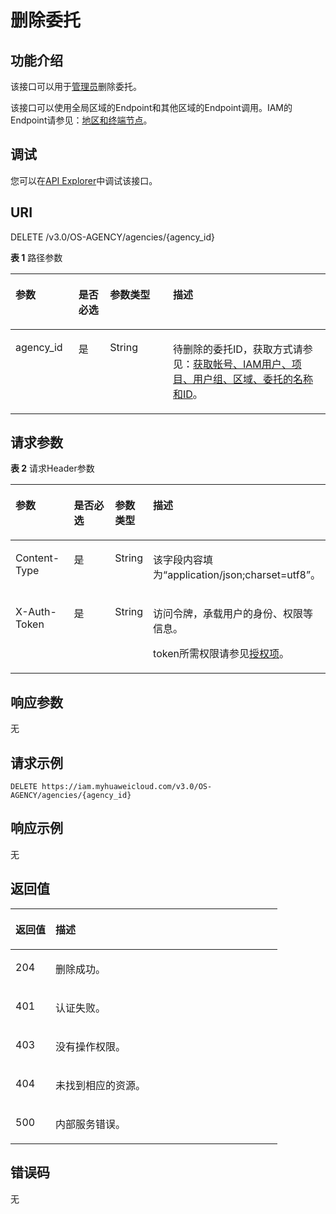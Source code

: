 # 删除委托<a name="iam_12_0005"></a>

## 功能介绍<a name="zh-cn_topic_0222594383_section629214845516"></a>

该接口可以用于<u>[管理员](https://support.huaweicloud.com/usermanual-iam/iam_01_0001.html)</u><u></u>删除委托。

该接口可以使用全局区域的Endpoint和其他区域的Endpoint调用。IAM的Endpoint请参见：[地区和终端节点](https://developer.huaweicloud.com/endpoint?IAM)。

## 调试<a name="section426452013610"></a>

您可以在[API Explorer](https://apiexplorer.developer.huaweicloud.com/apiexplorer/doc?product=IAM&api=DeleteAgency)中调试该接口。

## URI<a name="zh-cn_topic_0222594383_section16292174895510"></a>

DELETE /v3.0/OS-AGENCY/agencies/\{agency\_id\}

**表 1**  路径参数

<a name="zh-cn_topic_0222594383_table172951488555"></a>
<table><thead align="left"><tr id="zh-cn_topic_0222594383_row129344895511"><th class="cellrowborder" valign="top" width="20%" id="mcps1.2.5.1.1"><p id="zh-cn_topic_0222594383_p229544865511"><a name="zh-cn_topic_0222594383_p229544865511"></a><a name="zh-cn_topic_0222594383_p229544865511"></a>参数</p>
</th>
<th class="cellrowborder" valign="top" width="10%" id="mcps1.2.5.1.2"><p id="zh-cn_topic_0222594383_p12951448135510"><a name="zh-cn_topic_0222594383_p12951448135510"></a><a name="zh-cn_topic_0222594383_p12951448135510"></a>是否必选</p>
</th>
<th class="cellrowborder" valign="top" width="20%" id="mcps1.2.5.1.3"><p id="zh-cn_topic_0222594383_p02954483552"><a name="zh-cn_topic_0222594383_p02954483552"></a><a name="zh-cn_topic_0222594383_p02954483552"></a>参数类型</p>
</th>
<th class="cellrowborder" valign="top" width="50%" id="mcps1.2.5.1.4"><p id="zh-cn_topic_0222594383_p10296948205512"><a name="zh-cn_topic_0222594383_p10296948205512"></a><a name="zh-cn_topic_0222594383_p10296948205512"></a>描述</p>
</th>
</tr>
</thead>
<tbody><tr id="zh-cn_topic_0222594383_row22931748125514"><td class="cellrowborder" valign="top" width="20%" headers="mcps1.2.5.1.1 "><p id="zh-cn_topic_0222594383_p229654814551"><a name="zh-cn_topic_0222594383_p229654814551"></a><a name="zh-cn_topic_0222594383_p229654814551"></a>agency_id</p>
</td>
<td class="cellrowborder" valign="top" width="10%" headers="mcps1.2.5.1.2 "><p id="zh-cn_topic_0222594383_p22968482559"><a name="zh-cn_topic_0222594383_p22968482559"></a><a name="zh-cn_topic_0222594383_p22968482559"></a>是</p>
</td>
<td class="cellrowborder" valign="top" width="20%" headers="mcps1.2.5.1.3 "><p id="zh-cn_topic_0222594383_p1029624835511"><a name="zh-cn_topic_0222594383_p1029624835511"></a><a name="zh-cn_topic_0222594383_p1029624835511"></a>String</p>
</td>
<td class="cellrowborder" valign="top" width="50%" headers="mcps1.2.5.1.4 "><p id="zh-cn_topic_0222594383_p4297248155512"><a name="zh-cn_topic_0222594383_p4297248155512"></a><a name="zh-cn_topic_0222594383_p4297248155512"></a>待删除的委托ID，获取方式请参见：<a href="获取帐号-IAM用户-项目-用户组-区域-委托的名称和ID.md">获取帐号、IAM用户、项目、用户组、区域、委托的名称和ID</a>。</p>
</td>
</tr>
</tbody>
</table>

## 请求参数<a name="zh-cn_topic_0222594383_section52971448195515"></a>

**表 2**  请求Header参数

<a name="zh-cn_topic_0222594383_HeaderParameter"></a>
<table><thead align="left"><tr id="zh-cn_topic_0222594383_row729712481556"><th class="cellrowborder" valign="top" width="20%" id="mcps1.2.5.1.1"><p id="zh-cn_topic_0222594383_p18298164813552"><a name="zh-cn_topic_0222594383_p18298164813552"></a><a name="zh-cn_topic_0222594383_p18298164813552"></a>参数</p>
</th>
<th class="cellrowborder" valign="top" width="20%" id="mcps1.2.5.1.2"><p id="zh-cn_topic_0222594383_p2298174811550"><a name="zh-cn_topic_0222594383_p2298174811550"></a><a name="zh-cn_topic_0222594383_p2298174811550"></a>是否必选</p>
</th>
<th class="cellrowborder" valign="top" width="10%" id="mcps1.2.5.1.3"><p id="zh-cn_topic_0222594383_p102998482556"><a name="zh-cn_topic_0222594383_p102998482556"></a><a name="zh-cn_topic_0222594383_p102998482556"></a>参数类型</p>
</th>
<th class="cellrowborder" valign="top" width="50%" id="mcps1.2.5.1.4"><p id="zh-cn_topic_0222594383_p1229954815511"><a name="zh-cn_topic_0222594383_p1229954815511"></a><a name="zh-cn_topic_0222594383_p1229954815511"></a>描述</p>
</th>
</tr>
</thead>
<tbody><tr id="zh-cn_topic_0222594383_row329854816557"><td class="cellrowborder" valign="top" width="20%" headers="mcps1.2.5.1.1 "><p id="zh-cn_topic_0222594383_p17299148145514"><a name="zh-cn_topic_0222594383_p17299148145514"></a><a name="zh-cn_topic_0222594383_p17299148145514"></a>Content-Type</p>
</td>
<td class="cellrowborder" valign="top" width="20%" headers="mcps1.2.5.1.2 "><p id="zh-cn_topic_0222594383_p152991486558"><a name="zh-cn_topic_0222594383_p152991486558"></a><a name="zh-cn_topic_0222594383_p152991486558"></a>是</p>
</td>
<td class="cellrowborder" valign="top" width="10%" headers="mcps1.2.5.1.3 "><p id="zh-cn_topic_0222594383_p12993485556"><a name="zh-cn_topic_0222594383_p12993485556"></a><a name="zh-cn_topic_0222594383_p12993485556"></a>String</p>
</td>
<td class="cellrowborder" valign="top" width="50%" headers="mcps1.2.5.1.4 "><p id="zh-cn_topic_0222594383_p8300248105510"><a name="zh-cn_topic_0222594383_p8300248105510"></a><a name="zh-cn_topic_0222594383_p8300248105510"></a>该字段内容填为“application/json;charset=utf8”。</p>
</td>
</tr>
<tr id="zh-cn_topic_0222594383_row10298204815512"><td class="cellrowborder" valign="top" width="20%" headers="mcps1.2.5.1.1 "><p id="zh-cn_topic_0222594383_p83002048135516"><a name="zh-cn_topic_0222594383_p83002048135516"></a><a name="zh-cn_topic_0222594383_p83002048135516"></a>X-Auth-Token</p>
</td>
<td class="cellrowborder" valign="top" width="20%" headers="mcps1.2.5.1.2 "><p id="zh-cn_topic_0222594383_p83001448125519"><a name="zh-cn_topic_0222594383_p83001448125519"></a><a name="zh-cn_topic_0222594383_p83001448125519"></a>是</p>
</td>
<td class="cellrowborder" valign="top" width="10%" headers="mcps1.2.5.1.3 "><p id="zh-cn_topic_0222594383_p1930054814556"><a name="zh-cn_topic_0222594383_p1930054814556"></a><a name="zh-cn_topic_0222594383_p1930054814556"></a>String</p>
</td>
<td class="cellrowborder" valign="top" width="50%" headers="mcps1.2.5.1.4 "><p id="p64726258492"><a name="p64726258492"></a><a name="p64726258492"></a>访问令牌，承载用户的身份、权限等信息。</p>
<p id="p747212256492"><a name="p747212256492"></a><a name="p747212256492"></a>token所需权限请参见<a href="授权项.md">授权项</a>。</p>
</td>
</tr>
</tbody>
</table>

## 响应参数<a name="zh-cn_topic_0222594383_section330154819559"></a>

无

## 请求示例<a name="zh-cn_topic_0222594383_section17301124816552"></a>

```
DELETE https://iam.myhuaweicloud.com/v3.0/OS-AGENCY/agencies/{agency_id}
```

## 响应示例<a name="zh-cn_topic_0222594383_section173031648185510"></a>

无

## 返回值<a name="zh-cn_topic_0222594383_section23031948185513"></a>

<a name="zh-cn_topic_0222594383_table1482"></a>
<table><thead align="left"><tr id="zh-cn_topic_0222594383_row230413483550"><th class="cellrowborder" valign="top" width="15%" id="mcps1.1.3.1.1"><p id="zh-cn_topic_0222594383_p173041348135515"><a name="zh-cn_topic_0222594383_p173041348135515"></a><a name="zh-cn_topic_0222594383_p173041348135515"></a>返回值</p>
</th>
<th class="cellrowborder" valign="top" width="85%" id="mcps1.1.3.1.2"><p id="zh-cn_topic_0222594383_p13305648205515"><a name="zh-cn_topic_0222594383_p13305648205515"></a><a name="zh-cn_topic_0222594383_p13305648205515"></a>描述</p>
</th>
</tr>
</thead>
<tbody><tr id="zh-cn_topic_0222594383_row203043489558"><td class="cellrowborder" valign="top" width="15%" headers="mcps1.1.3.1.1 "><p id="zh-cn_topic_0222594383_p1430510483551"><a name="zh-cn_topic_0222594383_p1430510483551"></a><a name="zh-cn_topic_0222594383_p1430510483551"></a>204</p>
</td>
<td class="cellrowborder" valign="top" width="85%" headers="mcps1.1.3.1.2 "><p id="zh-cn_topic_0222594383_p33052048135513"><a name="zh-cn_topic_0222594383_p33052048135513"></a><a name="zh-cn_topic_0222594383_p33052048135513"></a>删除成功。</p>
</td>
</tr>
<tr id="zh-cn_topic_0222594383_row17304748195520"><td class="cellrowborder" valign="top" width="15%" headers="mcps1.1.3.1.1 "><p id="zh-cn_topic_0222594383_p1830564885513"><a name="zh-cn_topic_0222594383_p1830564885513"></a><a name="zh-cn_topic_0222594383_p1830564885513"></a>401</p>
</td>
<td class="cellrowborder" valign="top" width="85%" headers="mcps1.1.3.1.2 "><p id="zh-cn_topic_0222594383_p133061148195514"><a name="zh-cn_topic_0222594383_p133061148195514"></a><a name="zh-cn_topic_0222594383_p133061148195514"></a>认证失败。</p>
</td>
</tr>
<tr id="zh-cn_topic_0222594383_row1630420480553"><td class="cellrowborder" valign="top" width="15%" headers="mcps1.1.3.1.1 "><p id="zh-cn_topic_0222594383_p1330664812557"><a name="zh-cn_topic_0222594383_p1330664812557"></a><a name="zh-cn_topic_0222594383_p1330664812557"></a>403</p>
</td>
<td class="cellrowborder" valign="top" width="85%" headers="mcps1.1.3.1.2 "><p id="zh-cn_topic_0222594383_p230644814557"><a name="zh-cn_topic_0222594383_p230644814557"></a><a name="zh-cn_topic_0222594383_p230644814557"></a>没有操作权限。</p>
</td>
</tr>
<tr id="zh-cn_topic_0222594383_row15304448175511"><td class="cellrowborder" valign="top" width="15%" headers="mcps1.1.3.1.1 "><p id="zh-cn_topic_0222594383_p19307548205520"><a name="zh-cn_topic_0222594383_p19307548205520"></a><a name="zh-cn_topic_0222594383_p19307548205520"></a>404</p>
</td>
<td class="cellrowborder" valign="top" width="85%" headers="mcps1.1.3.1.2 "><p id="zh-cn_topic_0222594383_p7307124815550"><a name="zh-cn_topic_0222594383_p7307124815550"></a><a name="zh-cn_topic_0222594383_p7307124815550"></a>未找到相应的资源。</p>
</td>
</tr>
<tr id="zh-cn_topic_0222594383_row10304948165516"><td class="cellrowborder" valign="top" width="15%" headers="mcps1.1.3.1.1 "><p id="zh-cn_topic_0222594383_p1030820487554"><a name="zh-cn_topic_0222594383_p1030820487554"></a><a name="zh-cn_topic_0222594383_p1030820487554"></a>500</p>
</td>
<td class="cellrowborder" valign="top" width="85%" headers="mcps1.1.3.1.2 "><p id="zh-cn_topic_0222594383_p4308124817552"><a name="zh-cn_topic_0222594383_p4308124817552"></a><a name="zh-cn_topic_0222594383_p4308124817552"></a>内部服务错误。</p>
</td>
</tr>
</tbody>
</table>

## 错误码<a name="zh-cn_topic_0222594383_section14308104811550"></a>

无

